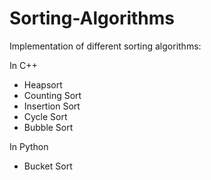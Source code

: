 # Sorting-Algorithms

Implementation of different sorting algorithms:

In C++
* Heapsort
* Counting Sort
* Insertion Sort
* Cycle Sort
* Bubble Sort

In Python
* Bucket Sort
